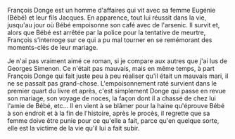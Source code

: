 François Donge est un homme d'affaires qui vit avec sa femme Eugénie (Bébé) et leur fils Jacques. En apparence, tout lui réussit dans la vie, jusqu'au jour où Bébé empoisonne son café avec de l'arsenic. Il survit et, alors que Bébé est arrêtée par la police pour la tentative de meurtre, François s'interroge sur ce qui a pu mal tourner en se remémorant des moments-clés de leur mariage.

Je n'ai pas vraiment aimé ce roman, si je compare aux autres que j'ai lus de Georges Simenon. Ce n'était pas mauvais, mais en même temps, à part François Donge qui fait juste peu à peu réaliser qu'il était un mauvais mari, il ne se passait pas grand-chose. L'empoisonnement raté survient dans le premier quart du livre et après, c'est simplement Donge qui passe en revue son mariage, son voyage de noces, la façon dont il a chassé de chez lui l'amie de Bébé, etc... Il en vient à se blâmer pour la haine qu'éprouve Bébé à son endroit et à la fin de l'histoire, après le procès, il regrette que sa femme doive être punie pour ce qu'elle a fait, parce qu'en quelque sorte, elle est la victime de la vie qu'il lui a fait subir.
